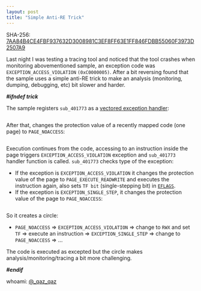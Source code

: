 ```yaml
---
layout: post
title: "Simple Anti-RE Trick"
---
```


SHA-256: [7AA84B4CE4FBF937632D3008981C3EF8FF63E1FF846FDBB55060F3973D2507A9](https://www.malware-traffic-analysis.net/2019/07/22/index.html)


Last night I was testing a tracing tool and noticed that the tool crashes when monitoring abovementioned sample, an exception code was `EXCEPTION_ACCESS_VIOLATION` `(0xC0000005)`.
After a bit reversing found that the sample uses a simple anti-RE trick to make an analysis (monitoring, dumping, debugging, etc) bit slower and harder.

***#ifndef trick***


The sample registers `sub_401773` as a [vectored exception handler](https://docs.microsoft.com/en-us/windows/win32/debug/using-a-vectored-exception-handler):

<img data-src="https://user-images.githubusercontent.com/16405698/62903075-14c58380-bd51-11e9-8c30-66a95c7a7514.png" class="lazyload" />

After that, changes the protection value of a recently mapped code (one page) to `PAGE_NOACCESS`:

<img data-src="https://user-images.githubusercontent.com/16405698/62903074-142ced00-bd51-11e9-8f20-a6853026edfb.PNG" class="lazyload" />

Execution continues from the code, accessing to an instruction inside the page triggers `EXCEPTION_ACCESS_VIOLATION` exception and `sub_401773` handler function is called.
`sub_401773` checks type of the exception:

* If the exception is `EXCEPTION_ACCESS_VIOLATION` it changes the protection value of the page to `PAGE_EXECUTE_READWRITE` and executes the instruction again, also sets `TF bit` (single-stepping bit) in [`EFLAGS`](http://www.c-jump.com/CIS77/ASM/Instructions/I77_0070_eflags_bits.htm).
* If the exception is `EXCEPTION_SINGLE_STEP`, it changes the protection value of the page to `PAGE_NOACCESS`:

<img data-src="https://user-images.githubusercontent.com/16405698/62903072-142ced00-bd51-11e9-9ea5-f16479e38c2f.png" class="lazyload" />

So it creates a circle:
* `PAGE_NOACCESS` => `EXCEPTION_ACCESS_VIOLATION` => change to `RWX` and set `TF` => execute an instruction => `EXCEPTION_SINGLE_STEP` => change to `PAGE_NOACCESS` => ...

The code is executed as excepted but the circle makes analysis/monitoring/tracing a bit more challenging.

***#endif***


whoami: [@_qaz_qaz](https://twitter.com/_qaz_qaz)